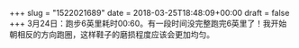 +++
slug = "1522021689"
date = 2018-03-25T18:48:09+00:00
draft = false
+++
3月24日：跑步6英里耗时00:60。有一段时间没完整跑完6英里了！我开始朝相反的方向跑圈，这样鞋子的磨损程度应该会更加均匀。